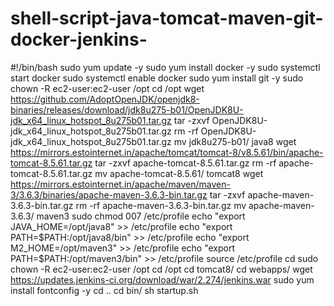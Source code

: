 # shell-script-java-tomcat-maven-git-docker-jenkins-
 #!/bin/bash
 sudo yum update -y
 sudo yum install docker -y
 sudo systemctl start docker
 sudo systemctl enable docker
 sudo yum install git -y
 sudo chown -R ec2-user:ec2-user /opt
 cd /opt
 wget https://github.com/AdoptOpenJDK/openjdk8-binaries/releases/download/jdk8u275-b01/OpenJDK8U-jdk_x64_linux_hotspot_8u275b01.tar.gz
 tar -zxvf OpenJDK8U-jdk_x64_linux_hotspot_8u275b01.tar.gz
 rm -rf OpenJDK8U-jdk_x64_linux_hotspot_8u275b01.tar.gz
 mv jdk8u275-b01/ java8
 wget https://mirrors.estointernet.in/apache/tomcat/tomcat-8/v8.5.61/bin/apache-tomcat-8.5.61.tar.gz
 tar -zxvf  apache-tomcat-8.5.61.tar.gz
 rm -rf apache-tomcat-8.5.61.tar.gz
 mv apache-tomcat-8.5.61/ tomcat8
 wget https://mirrors.estointernet.in/apache/maven/maven-3/3.6.3/binaries/apache-maven-3.6.3-bin.tar.gz
 tar -zxvf apache-maven-3.6.3-bin.tar.gz
 rm -rf apache-maven-3.6.3-bin.tar.gz
 mv apache-maven-3.6.3/ maven3
 sudo chmod 007 /etc/profile
 echo "export JAVA_HOME=/opt/java8" >> /etc/profile
 echo "export PATH=$PATH:/opt/java8/bin" >> /etc/profile
 echo "export M2_HOME=/opt/maven3" >> /etc/profile
 echo "export PATH=$PATH:/opt/maven3/bin" >> /etc/profile
 source /etc/profile
 cd
 sudo chown -R ec2-user:ec2-user /opt
 cd /opt
 cd tomcat8/
 cd webapps/
 wget https://updates.jenkins-ci.org/download/war/2.274/jenkins.war
 sudo yum install fontconfig -y
 cd ..
 cd bin/
 sh startup.sh
